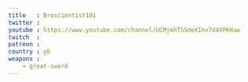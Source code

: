 ```yaml
---
title   : Broscientist101
twitter :
youtube : https://www.youtube.com/channel/UCMjkhTSSdeX1hx7d4XPKHaw
twitch  :
patreon :
country : gb
weapons :
    - great-sword
---
```

